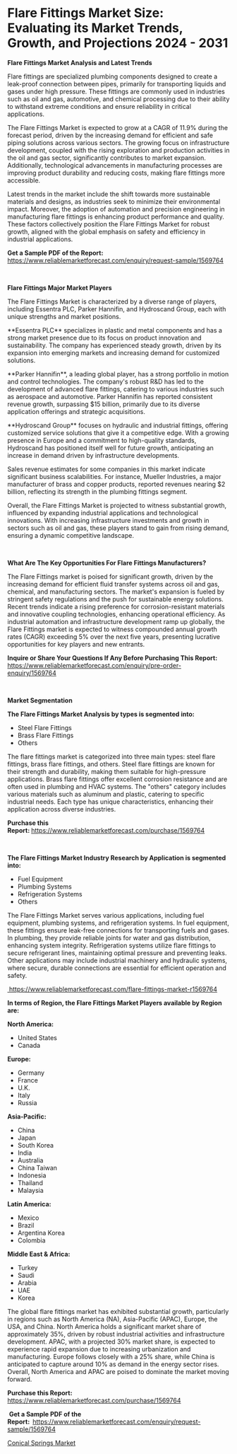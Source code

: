 <p><h1>Flare Fittings Market Size: Evaluating its Market Trends, Growth, and Projections 2024 - 2031</h1></p><p><strong>Flare Fittings Market Analysis and Latest Trends</strong></p>
<p><p>Flare fittings are specialized plumbing components designed to create a leak-proof connection between pipes, primarily for transporting liquids and gases under high pressure. These fittings are commonly used in industries such as oil and gas, automotive, and chemical processing due to their ability to withstand extreme conditions and ensure reliability in critical applications.</p><p>The Flare Fittings Market is expected to grow at a CAGR of 11.9% during the forecast period, driven by the increasing demand for efficient and safe piping solutions across various sectors. The growing focus on infrastructure development, coupled with the rising exploration and production activities in the oil and gas sector, significantly contributes to market expansion. Additionally, technological advancements in manufacturing processes are improving product durability and reducing costs, making flare fittings more accessible.</p><p>Latest trends in the market include the shift towards more sustainable materials and designs, as industries seek to minimize their environmental impact. Moreover, the adoption of automation and precision engineering in manufacturing flare fittings is enhancing product performance and quality. These factors collectively position the Flare Fittings Market for robust growth, aligned with the global emphasis on safety and efficiency in industrial applications.</p></p>
<p><strong>Get a Sample PDF of the Report:&nbsp;</strong> <a href="https://www.reliablemarketforecast.com/enquiry/request-sample/1569764?utm_campaign=1130&utm_medium=2&utm_source=Github&utm_content=ia&utm_term=29122024&utm_id=flare-fittings">https://www.reliablemarketforecast.com/enquiry/request-sample/1569764</a></p>
<p>&nbsp;</p>
<p><strong>Flare Fittings Major Market Players</strong></p>
<p><p>The Flare Fittings Market is characterized by a diverse range of players, including Essentra PLC, Parker Hannifin, and Hydroscand Group, each with unique strengths and market positions. </p><p>**Essentra PLC** specializes in plastic and metal components and has a strong market presence due to its focus on product innovation and sustainability. The company has experienced steady growth, driven by its expansion into emerging markets and increasing demand for customized solutions.</p><p>**Parker Hannifin**, a leading global player, has a strong portfolio in motion and control technologies. The company's robust R&D has led to the development of advanced flare fittings, catering to various industries such as aerospace and automotive. Parker Hannifin has reported consistent revenue growth, surpassing $15 billion, primarily due to its diverse application offerings and strategic acquisitions.</p><p>**Hydroscand Group** focuses on hydraulic and industrial fittings, offering customized service solutions that give it a competitive edge. With a growing presence in Europe and a commitment to high-quality standards, Hydroscand has positioned itself well for future growth, anticipating an increase in demand driven by infrastructure developments.</p><p>Sales revenue estimates for some companies in this market indicate significant business scalabilities. For instance, Mueller Industries, a major manufacturer of brass and copper products, reported revenues nearing $2 billion, reflecting its strength in the plumbing fittings segment.</p><p>Overall, the Flare Fittings Market is projected to witness substantial growth, influenced by expanding industrial applications and technological innovations. With increasing infrastructure investments and growth in sectors such as oil and gas, these players stand to gain from rising demand, ensuring a dynamic competitive landscape.</p></p>
<p>&nbsp;</p>
<p><strong>What Are The Key Opportunities For Flare Fittings Manufacturers?</strong></p>
<p><p>The Flare Fittings market is poised for significant growth, driven by the increasing demand for efficient fluid transfer systems across oil and gas, chemical, and manufacturing sectors. The market's expansion is fueled by stringent safety regulations and the push for sustainable energy solutions. Recent trends indicate a rising preference for corrosion-resistant materials and innovative coupling technologies, enhancing operational efficiency. As industrial automation and infrastructure development ramp up globally, the Flare Fittings market is expected to witness compounded annual growth rates (CAGR) exceeding 5% over the next five years, presenting lucrative opportunities for key players and new entrants.</p></p>
<p><strong>Inquire or Share Your Questions If Any Before Purchasing This Report:</strong> <a href="https://www.reliablemarketforecast.com/enquiry/pre-order-enquiry/1569764?utm_campaign=1130&utm_medium=2&utm_source=Github&utm_content=ia&utm_term=29122024&utm_id=flare-fittings">https://www.reliablemarketforecast.com/enquiry/pre-order-enquiry/1569764</a></p>
<p>&nbsp;</p>
<p><strong>Market Segmentation</strong></p>
<p><strong>The Flare Fittings Market Analysis by types is segmented into:</strong></p>
<p><ul><li>Steel Flare Fittings</li><li>Brass Flare Fittings</li><li>Others</li></ul></p>
<p><p>The flare fittings market is categorized into three main types: steel flare fittings, brass flare fittings, and others. Steel flare fittings are known for their strength and durability, making them suitable for high-pressure applications. Brass flare fittings offer excellent corrosion resistance and are often used in plumbing and HVAC systems. The "others" category includes various materials such as aluminum and plastic, catering to specific industrial needs. Each type has unique characteristics, enhancing their application across diverse industries.</p></p>
<p><strong>Purchase this Report:&nbsp;</strong><a href="https://www.reliablemarketforecast.com/purchase/1569764?utm_campaign=1130&utm_medium=2&utm_source=Github&utm_content=ia&utm_term=29122024&utm_id=flare-fittings">https://www.reliablemarketforecast.com/purchase/1569764</a></p>
<p>&nbsp;</p>
<p><strong>The Flare Fittings Market Industry Research by Application is segmented into:</strong></p>
<p><ul><li>Fuel Equipment</li><li>Plumbing Systems</li><li>Refrigeration Systems</li><li>Others</li></ul></p>
<p><p>The Flare Fittings Market serves various applications, including fuel equipment, plumbing systems, and refrigeration systems. In fuel equipment, these fittings ensure leak-free connections for transporting fuels and gases. In plumbing, they provide reliable joints for water and gas distribution, enhancing system integrity. Refrigeration systems utilize flare fittings to secure refrigerant lines, maintaining optimal pressure and preventing leaks. Other applications may include industrial machinery and hydraulic systems, where secure, durable connections are essential for efficient operation and safety.</p></p>
<p><a href="https://www.reliablemarketforecast.com/flare-fittings-market-r1569764?utm_campaign=1130&utm_medium=2&utm_source=Github&utm_content=ia&utm_term=29122024&utm_id=flare-fittings">&nbsp;https://www.reliablemarketforecast.com/flare-fittings-market-r1569764</a></p>
<p><strong>In terms of Region, the Flare Fittings Market Players available by Region are:</strong></p>
<p>
    <p> <strong> North America: </strong>
        <ul>
            <li>United States</li>
            <li>Canada</li>
        </ul>
        </p> 
    <p> <strong> Europe: </strong>
        <ul>
            <li>Germany</li>
            <li>France</li>
            <li>U.K.</li>
            <li>Italy</li>
            <li>Russia</li>
        </ul>
        </p> 
    <p> <strong> Asia-Pacific: </strong>
        <ul>
            <li>China</li>
            <li>Japan</li>
            <li>South Korea</li>
            <li>India</li>
            <li>Australia</li>
            <li>China Taiwan</li>
            <li>Indonesia</li>
            <li>Thailand</li>
            <li>Malaysia</li>
        </ul>
        </p> 
    <p> <strong> Latin America: </strong>
        <ul>
            <li>Mexico</li>
            <li>Brazil</li>
            <li>Argentina Korea</li>
            <li>Colombia</li>
        </ul>
        </p> 
    <p> <strong> Middle East & Africa: </strong>
        <ul>
            <li>Turkey</li>
            <li>Saudi</li>
            <li>Arabia</li>
            <li>UAE</li>
            <li>Korea</li>
        </ul>
    </p>
    </p>
<p><p>The global flare fittings market has exhibited substantial growth, particularly in regions such as North America (NA), Asia-Pacific (APAC), Europe, the USA, and China. North America holds a significant market share of approximately 35%, driven by robust industrial activities and infrastructure development. APAC, with a projected 30% market share, is expected to experience rapid expansion due to increasing urbanization and manufacturing. Europe follows closely with a 25% share, while China is anticipated to capture around 10% as demand in the energy sector rises. Overall, North America and APAC are poised to dominate the market moving forward.</p></p>
<p><strong>Purchase this Report: </strong><a href="https://www.reliablemarketforecast.com/purchase/1569764?utm_campaign=1130&utm_medium=2&utm_source=Github&utm_content=ia&utm_term=29122024&utm_id=flare-fittings">https://www.reliablemarketforecast.com/purchase/1569764</a></p>
<p>&nbsp;<strong>Get a Sample PDF of the Report:&nbsp;&nbsp;</strong><a href="https://www.reliablemarketforecast.com/enquiry/request-sample/1569764?utm_campaign=1130&utm_medium=2&utm_source=Github&utm_content=ia&utm_term=29122024&utm_id=flare-fittings">https://www.reliablemarketforecast.com/enquiry/request-sample/1569764</a></p>
<p><strong></strong></p>
<p><p><a href="https://github.com/RickHolmes3/Market-Research-Report-List-7/blob/main/conical-springs-market.md?utm_campaign=1130&utm_medium=2&utm_source=Github&utm_content=ia&utm_term=29122024&utm_id=flare-fittings">Conical Springs Market</a></p></p>